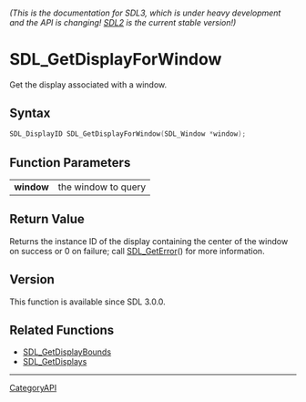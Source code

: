 ###### (This is the documentation for SDL3, which is under heavy development and the API is changing! [SDL2](https://wiki.libsdl.org/SDL2/) is the current stable version!)
# SDL_GetDisplayForWindow

Get the display associated with a window.

## Syntax

```c
SDL_DisplayID SDL_GetDisplayForWindow(SDL_Window *window);

```

## Function Parameters

|                |                     |
| -------------- | ------------------- |
| **window**     | the window to query |

## Return Value

Returns the instance ID of the display containing the center of the window
on success or 0 on failure; call [SDL_GetError](SDL_GetError.md)() for more
information.

## Version

This function is available since SDL 3.0.0.

## Related Functions

* [SDL_GetDisplayBounds](SDL_GetDisplayBounds.md)
* [SDL_GetDisplays](SDL_GetDisplays.md)

----
[CategoryAPI](CategoryAPI.md)
